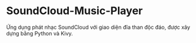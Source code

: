# SoundCloud-Music-Player
Ứng dụng phát nhạc SoundCloud với giao diện đĩa than độc đáo, được xây dựng bằng Python và Kivy.
